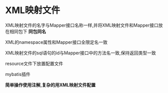 # XML映射文件

XML映射文件的名字与Mapper接口名称一样,并将XML映射文件和Mapper接口放在相同包下  **同包同名**

XML的namespace属性和Mapper接口全限定名一致

XML映射文件的sql语句的id与Mapper接口中的方法名一致,保持返回类型一致

resource文件下放置配置文件

mybatis插件

**简单操作使用注解,复杂的用XML映射文件配置**